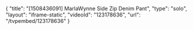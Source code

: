 {
    "title": "[1508436091] MarlaWynne Side Zip Denim Pant",
    "type": "solo",
    "layout": "iframe-static",
    "videoId": "123178636",
    "url": "\/tvpembed\/123178636"
}